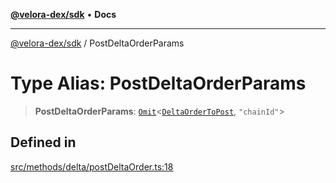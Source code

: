 [**@velora-dex/sdk**](../README.md) • **Docs**

***

[@velora-dex/sdk](../globals.md) / PostDeltaOrderParams

# Type Alias: PostDeltaOrderParams

> **PostDeltaOrderParams**: [`Omit`](../-internal-/type-aliases/Omit.md)\<[`DeltaOrderToPost`](../-internal-/type-aliases/DeltaOrderToPost.md), `"chainId"`\>

## Defined in

[src/methods/delta/postDeltaOrder.ts:18](https://github.com/VeloraDEX/sdk/blob/master/src/methods/delta/postDeltaOrder.ts#L18)
